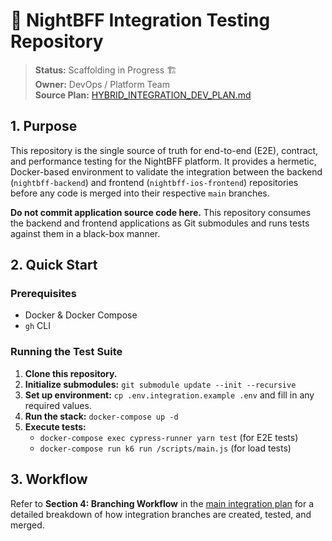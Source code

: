 # 🧪 NightBFF Integration Testing Repository

> **Status:** Scaffolding in Progress 🏗️  
> **Owner:** DevOps / Platform Team  
> **Source Plan:** [HYBRID_INTEGRATION_DEV_PLAN.md](../HYBRID_INTEGRATION_DEV_PLAN.md)

## 1. Purpose

This repository is the single source of truth for end-to-end (E2E), contract, and performance testing for the NightBFF platform. It provides a hermetic, Docker-based environment to validate the integration between the backend (`nightbff-backend`) and frontend (`nightbff-ios-frontend`) repositories before any code is merged into their respective `main` branches.

**Do not commit application source code here.** This repository consumes the backend and frontend applications as Git submodules and runs tests against them in a black-box manner.

## 2. Quick Start

### Prerequisites
- Docker & Docker Compose
- `gh` CLI

### Running the Test Suite
1. **Clone this repository.**
2. **Initialize submodules:** `git submodule update --init --recursive`
3. **Set up environment:** `cp .env.integration.example .env` and fill in any required values.
4. **Run the stack:** `docker-compose up -d`
5. **Execute tests:** 
   - `docker-compose exec cypress-runner yarn test` (for E2E tests)
   - `docker-compose run k6 run /scripts/main.js` (for load tests)

## 3. Workflow

Refer to **Section 4: Branching Workflow** in the [main integration plan](../HYBRID_INTEGRATION_DEV_PLAN.md) for a detailed breakdown of how integration branches are created, tested, and merged. 